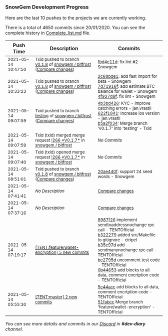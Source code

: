 
### SnowGem Development Progress

Here are the last 10 pushes to the projects we are currently working.

There is a total of 4650 commits since 20/01/2020. You can see the complete history in
 [Complete_list.md](Complete_list.md) file.

| Push Time | Description | Commits |
| --- | --- | --- |
| <sub>2021-05-14 10:47:50</sub> | <sub>Txid pushed to branch [v0\.1\.8](https://gitlab.com/snowgem/bitfrost/commits/v0.1.8) of [snowgem / bitfrost](https://gitlab.com/snowgem/bitfrost) ([Compare changes](https://gitlab.com/snowgem/bitfrost/compare/4f927d9fdb88d30b249a2c8539b420006cf1b860...fbd4c11d6feeae70cbf5b2f721aec3d5b0087b29))</sub> | <sub>[fbd4c11d](https://gitlab.com/snowgem/bitfrost/-/commit/fbd4c11d6feeae70cbf5b2f721aec3d5b0087b29): fix lint #2 - Snowgem</sub> |
| <sub>2021-05-14 10:33:23</sub> | <sub>Txid pushed to branch [v0\.1\.8](https://gitlab.com/snowgem/bitfrost/commits/v0.1.8) of [snowgem / bitfrost](https://gitlab.com/snowgem/bitfrost) ([Compare changes](https://gitlab.com/snowgem/bitfrost/compare/20ae440f948bb1dc0bfe8e197ab79144eb464683...4f927d9fdb88d30b249a2c8539b420006cf1b860))</sub> | <sub>[2c68bde1](https://gitlab.com/snowgem/bitfrost/-/commit/2c68bde1ee66cc0f9777871eb8746ef9f3c92836): add fast import for beta - Snowgem<br>[7d71916f](https://gitlab.com/snowgem/bitfrost/-/commit/7d71916fd34ffffba7bb936689bc4ec14ec41809): add estimate BTC balance for wallet - Snowgem<br>[4f927d9f](https://gitlab.com/snowgem/bitfrost/-/commit/4f927d9fdb88d30b249a2c8539b420006cf1b860): fix lint - Snowgem</sub> |
| <sub>2021-05-14 09:07:59</sub> | <sub>Txid pushed to branch [testing](https://gitlab.com/snowgem/bitfrost/commits/testing) of [snowgem / bitfrost](https://gitlab.com/snowgem/bitfrost) ([Compare changes](https://gitlab.com/snowgem/bitfrost/compare/48bb84e78011261a6de06c2961e48c4167205562...b5a2f0341015f913d10e5b1153ad2e559f4654f8))</sub> | <sub>[4b3bd426](https://gitlab.com/snowgem/bitfrost/-/commit/4b3bd426221232aa8299852f454bd5ca015f06c7): KYC - improve catching errors - jan.vrastil<br>[622f1841](https://gitlab.com/snowgem/bitfrost/-/commit/622f1841219caac6f3f6952a0e9ebf25177dd641): Increase ios version - jan.vrastil<br>[b5a2f034](https://gitlab.com/snowgem/bitfrost/-/commit/b5a2f0341015f913d10e5b1153ad2e559f4654f8): Merge branch 'v0.1.7' into 'testing' - Txid</sub> |
| <sub>2021-05-14 09:07:59</sub> | <sub>Txid (txid) merged merge request [\!266 \*V0\.1\.7\*](https://gitlab.com/snowgem/bitfrost/-/merge_requests/266) in [snowgem / bitfrost](https://gitlab.com/snowgem/bitfrost)</sub> | <sub>_No Commits_</sub> |
| <sub>2021-05-14 09:07:40</sub> | <sub>Txid (txid) opened merge request [\!266 \*V0\.1\.7\*](https://gitlab.com/snowgem/bitfrost/-/merge_requests/266) in [snowgem / bitfrost](https://gitlab.com/snowgem/bitfrost)</sub> | <sub>_No Commits_</sub> |
| <sub>2021-05-14 08:51:01</sub> | <sub>Txid pushed to branch [v0\.1\.8](https://gitlab.com/snowgem/bitfrost/commits/v0.1.8) of [snowgem / bitfrost](https://gitlab.com/snowgem/bitfrost) ([Compare changes](https://gitlab.com/snowgem/bitfrost/compare/eaeb8a4884637fb248ef24be8f6ca183210ec69f...20ae440f948bb1dc0bfe8e197ab79144eb464683))</sub> | <sub>[20ae440f](https://gitlab.com/snowgem/bitfrost/-/commit/20ae440f948bb1dc0bfe8e197ab79144eb464683): support 24 seed words - Snowgem</sub> |
| <sub>2021-05-14 07:41:41</sub> | <sub>_No Description_</sub> | <sub>[Compare changes](https://github.com/TENTOfficial/TENT/compare/0b446534ee1a...5c44accf491a)</sub> |
| <sub>2021-05-14 07:37:16</sub> | <sub>_No Description_</sub> | <sub>[Compare changes](https://github.com/TENTOfficial/TENT/compare/0b446534ee1a...4b4c7846ab74)</sub> |
| <sub>2021-05-14 07:19:17</sub> | <sub>[[TENT:feature/wallet\-encryption] 5 new commits](https://github.com/TENTOfficial/TENT/compare/b675d2a5c945...0b446534ee1a)</sub> | <sub>[8987f26](https://github.com/TENTOfficial/TENT/commit/8987f26b52835589dfef345dd0594fe3f78c64e2) implement sendtoaddressnochange rpc call - TENTOfficial<br>[b322279](https://github.com/TENTOfficial/TENT/commit/b322279f621cdff1935b1c3ddea9442a7fe2aa72) added src/Makefile to gitignore - ciripel<br>[b35c97d](https://github.com/TENTOfficial/TENT/commit/b35c97dd6d4d7b1e7011111cf4c7aaafc0ea5227) add sendmanynochange rpc call - TENTOfficial<br>[be2795d](https://github.com/TENTOfficial/TENT/commit/be2795ddf11723f01ab5ca24b714803a988cf4f4) uncomment test code - TENTOfficial<br>[0b44653](https://github.com/TENTOfficial/TENT/commit/0b446534ee1a90bf03944e7923ca270962f02898) add blocks to all data, comment encrtption code - TENTOfficial</sub> |
| <sub>2021-05-14 05:55:30</sub> | <sub>[[TENT:master] 2 new commits](https://github.com/TENTOfficial/TENT/compare/4b4c7846ab74...51fabcc0f433)</sub> | <sub>[5c44acc](https://github.com/TENTOfficial/TENT/commit/5c44accf491a112fc225def61268d6c9d793116c) add blocks to all data, comment encrtption code - TENTOfficial<br>[51fabcc](https://github.com/TENTOfficial/TENT/commit/51fabcc0f433b80f14f46987ede361ee891be84b) Merge branch 'feature/wallet-encryption' - TENTOfficial</sub> |

_You can see more details and commits in our [Discord](https://discord.gg/zumGnbg) in **#dev-diary** channel._
